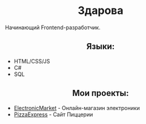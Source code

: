 <h1 style="text-align: center;">Здарова</h1>

Начинающий Frontend-разработчик.


<h2 style="text-align: center;">Языки:</h2>

- HTML/CSS/JS
- C#
- SQL

<h2 style="text-align: center;">Мои проекты:</h2>

- [ElectronicMarket](https://github.com/MainMaestro/ElectronicMarket) - Онлайн-магазин электроники
- [PizzaExpress](https://github.com/MainMaestro/PizzaExpress) - Сайт Пиццерии
